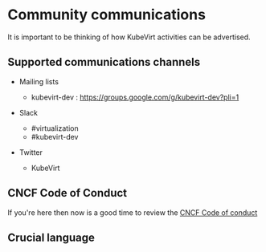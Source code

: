 # Community communications

It is important to be thinking of how KubeVirt activities can be advertised.

## Supported communications channels

* Mailing lists

  * kubevirt-dev : https://groups.google.com/g/kubevirt-dev?pli=1

* Slack

  * \#virtualization
  * \#kubevirt-dev

* Twitter

  * KubeVirt

## CNCF Code of Conduct

If you're here then now is a good time to review the [CNCF Code of conduct](https://github.com/cncf/foundation/blob/master/code-of-conduct.md)

## Crucial language
